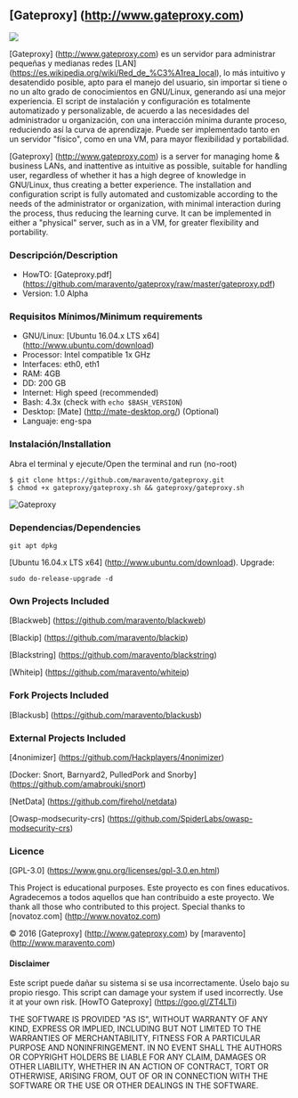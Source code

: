 ## [Gateproxy] (http://www.gateproxy.com)

<a target="_blank" href=""><img src="https://img.shields.io/badge/Development-ALPHA-blue.svg"></a>

[Gateproxy] (http://www.gateproxy.com) es un servidor para administrar pequeñas y medianas redes [LAN] (https://es.wikipedia.org/wiki/Red_de_%C3%A1rea_local), lo más intuitivo y desatendido posible, apto para el manejo del usuario, sin importar si tiene o no un alto grado de conocimientos en GNU/Linux, generando así una mejor experiencia. El script de instalación y configuración es totalmente automatizado y personalizable, de acuerdo a las necesidades del administrador u organización, con una interacción mínima durante proceso, reduciendo así la curva de aprendizaje. Puede ser implementado tanto en un servidor "físico", como en una VM, para mayor flexibilidad y portabilidad.

[Gateproxy] (http://www.gateproxy.com) is a server for managing home & business LANs, and inattentive as intuitive as possible, suitable for handling user, regardless of whether it has a high degree of knowledge in GNU/Linux, thus creating a better experience. The installation and configuration script is fully automated and customizable according to the needs of the administrator or organization, with minimal interaction during the process, thus reducing the learning curve. It can be implemented in either a "physical" server, such as in a VM, for greater flexibility and portability.

### Descripción/Description

- HowTO:        [Gateproxy.pdf] (https://github.com/maravento/gateproxy/raw/master/gateproxy.pdf)
- Version:      1.0 Alpha

### Requisitos Mínimos/Minimum requirements

- GNU/Linux:    [Ubuntu 16.04.x LTS x64] (http://www.ubuntu.com/download)
- Processor:    Intel compatible 1x GHz
- Interfaces:   eth0, eth1
- RAM:          4GB
- DD:           200 GB
- Internet:     High speed (recommended)
- Bash:         4.3x (check with `echo $BASH_VERSION`)
- Desktop:      [Mate] (http://mate-desktop.org/) (Optional)
- Languaje:		eng-spa

### Instalación/Installation

Abra el terminal y ejecute/Open the terminal and run (no-root)

```
$ git clone https://github.com/maravento/gateproxy.git
$ chmod +x gateproxy/gateproxy.sh && gateproxy/gateproxy.sh
```
![Gateproxy](https://2.bp.blogspot.com/-wExMnhIQyHs/WBX9CIDh8cI/AAAAAAAAC2E/BYvutPnjvzQEuIAIkxv_n3LxgBM7sukEwCLcB/s1600/gateproxy.jpg)

### Dependencias/Dependencies

```
git apt dpkg
```

[Ubuntu 16.04.x LTS x64] (http://www.ubuntu.com/download). Upgrade:
```
sudo do-release-upgrade -d
```

### Own Projects Included

[Blackweb] (https://github.com/maravento/blackweb)

[Blackip] (https://github.com/maravento/blackip)

[Blackstring] (https://github.com/maravento/blackstring)

[Whiteip] (https://github.com/maravento/whiteip)


### Fork Projects Included

[Blackusb] (https://github.com/maravento/blackusb)


### External Projects Included

[4nonimizer] (https://github.com/Hackplayers/4nonimizer)

[Docker: Snort, Barnyard2, PulledPork and Snorby] (https://github.com/amabrouki/snort)

[NetData] (https://github.com/firehol/netdata)

[Owasp-modsecurity-crs] (https://github.com/SpiderLabs/owasp-modsecurity-crs)


### Licence

[GPL-3.0] (https://www.gnu.org/licenses/gpl-3.0.en.html)

This Project is educational purposes. Este proyecto es con fines educativos. Agradecemos a todos aquellos que han contribuido a este proyecto. We thank all those who contributed to this project. Special thanks to [novatoz.com] (http://www.novatoz.com)

© 2016 [Gateproxy] (http://www.gateproxy.com) by [maravento] (http://www.maravento.com)

#### Disclaimer

Este script puede dañar su sistema si se usa incorrectamente. Úselo bajo su propio riesgo. This script can damage your system if used incorrectly. Use it at your own risk. [HowTO Gateproxy] (https://goo.gl/ZT4LTi)

THE SOFTWARE IS PROVIDED "AS IS", WITHOUT WARRANTY OF ANY KIND, EXPRESS OR IMPLIED, INCLUDING BUT NOT LIMITED TO THE WARRANTIES OF MERCHANTABILITY, FITNESS FOR A PARTICULAR PURPOSE AND NONINFRINGEMENT. IN NO EVENT SHALL THE AUTHORS OR COPYRIGHT HOLDERS BE LIABLE FOR ANY CLAIM, DAMAGES OR OTHER LIABILITY, WHETHER IN AN ACTION OF CONTRACT, TORT OR OTHERWISE, ARISING FROM, OUT OF OR IN CONNECTION WITH THE SOFTWARE OR THE USE OR OTHER DEALINGS IN THE SOFTWARE.
